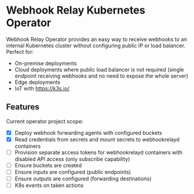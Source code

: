 # Webhook Relay Kubernetes Operator

Webhook Relay Operator provides an easy way to receive webhooks to an internal Kubernetes cluster without configuring public IP or load balancer. Perfect for:
- On-premise deployments 
- Cloud deployments where public load balancer is not required (single endpoint receiving webhooks and no need to expose the whole server)
- Edge deployments
- IoT with https://k3s.io/

## Features

Current operator project scope:

- [x] Deploy webhook forwarding agents with configured buckets
- [x] Read credentials from secrets and mount secrets to webhookrelayd containers
- [ ] Provision separate access tokens for webhookrelayd containers with disabled API access (only subscribe capability)
- [ ] Ensure buckets are created 
- [ ] Ensure inputs are configured (public endpoints)
- [ ] Ensure outputs are configured (forwarding destinations)
- [ ] K8s events on taken actions